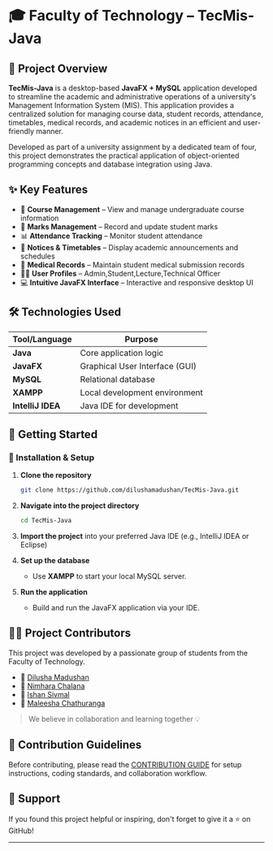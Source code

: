 # 🎓 Faculty of Technology – TecMis-Java

## 📘 Project Overview

**TecMis-Java** is a desktop-based **JavaFX + MySQL** application developed to streamline the academic and administrative operations of a university's Management Information System (MIS). This application provides a centralized solution for managing course data, student records, attendance, timetables, medical records, and academic notices in an efficient and user-friendly manner.

Developed as part of a university assignment by a dedicated team of four, this project demonstrates the practical application of object-oriented programming concepts and database integration using Java.

## ✨ Key Features

- 📂 **Course Management** – View and manage undergraduate course information  
- 📝 **Marks Management** – Record and update student marks  
- 📊 **Attendance Tracking** – Monitor student attendance  
- 📢 **Notices & Timetables** – Display academic announcements and schedules  
- 🏥 **Medical Records** – Maintain student medical submission records  
- 👨‍🎓 **User Profiles** – Admin,Student,Lecture,Technical Officer 
- 💻 **Intuitive JavaFX Interface** – Interactive and responsive desktop UI

## 🛠️ Technologies Used

| Tool/Language     | Purpose                             |
|-------------------|-------------------------------------|
| **Java**          | Core application logic              |
| **JavaFX**        | Graphical User Interface (GUI)      |
| **MySQL**         | Relational database                 |
| **XAMPP**         | Local development environment       |
| **IntelliJ IDEA** | Java IDE for development            |

## 🚀 Getting Started

### 🔧 Installation & Setup

1. **Clone the repository**
    ```bash
    git clone https://github.com/dilushamadushan/TecMis-Java.git
    ```

2. **Navigate into the project directory**
    ```bash
    cd TecMis-Java
    ```

3. **Import the project** into your preferred Java IDE (e.g., IntelliJ IDEA or Eclipse)

4. **Set up the database**
    - Use **XAMPP** to start your local MySQL server.

5. **Run the application**
    - Build and run the JavaFX application via your IDE.

## 👨‍💻 Project Contributors

This project was developed by a passionate group of students from the Faculty of Technology.

- 👤 [Dilusha Madushan](https://github.com/dilushamadushan)  
- 👤 [Nimhara Chalana](https://github.com/nimharachalana)
- 👤 [Ishan Sivmal](https://github.com/ishansivmal)  
- 👤 [Maleesha Chathuranga](https://github.com/maleeshachathuranga)

> We believe in collaboration and learning together 💡

## 📄 Contribution Guidelines

Before contributing, please read the [CONTRIBUTION GUIDE](.github/CONTRIBUTING.md) for setup instructions, coding standards, and collaboration workflow.


## 🌟 Support

If you found this project helpful or inspiring, don't forget to give it a ⭐ on GitHub!

---

